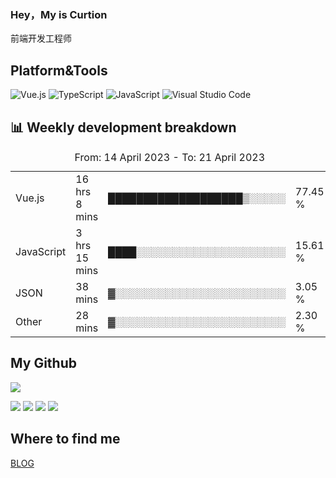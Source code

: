 ### Hey，My is Curtion
前端开发工程师
## Platform&Tools

![Vue.js](https://img.shields.io/badge/-Vue.js-4FC08D?style=flat-square&logo=Vue.js&logoColor=white)
![TypeScript](https://img.shields.io/badge/-TypeScript-007ACC?style=flat-square&logo=typescript&logoColor=white)
![JavaScript](https://img.shields.io/badge/-JavaScript-F7DF1E?style=flat-square&logo=javascript&logoColor=black)
![Visual Studio Code](https://img.shields.io/badge/-VSCode-007ACC?style=flat-square&logo=Visual-Studio-Code&logoColor=white)

## 📊 Weekly development breakdown

<!--START_SECTION:waka-->

<table><caption>From: 14 April 2023 - To: 21 April 2023</caption><tr><td>Vue.js</td><td>16 hrs 8 mins</td><td>███████████████████▒░░░░░</td><td>77.45 %</td></tr><tr><td>JavaScript</td><td>3 hrs 15 mins</td><td>████░░░░░░░░░░░░░░░░░░░░░</td><td>15.61 %</td></tr><tr><td>JSON</td><td>38 mins</td><td>▓░░░░░░░░░░░░░░░░░░░░░░░░</td><td>3.05 %</td></tr><tr><td>Other</td><td>28 mins</td><td>▓░░░░░░░░░░░░░░░░░░░░░░░░</td><td>2.30 %</td></tr></table>

<!--END_SECTION:waka-->

## My Github

![](http://github-profile-summary-cards.vercel.app/api/cards/profile-details?username=curtion&theme=nord_bright)

![](http://github-profile-summary-cards.vercel.app/api/cards/stats?username=curtion&theme=nord_bright)
![](http://github-profile-summary-cards.vercel.app/api/cards/productive-time?username=curtion&theme=nord_bright&utcOffset=8)
![](http://github-profile-summary-cards.vercel.app/api/cards/repos-per-language?username=curtion&theme=nord_bright)
![](http://github-profile-summary-cards.vercel.app/api/cards/most-commit-language?username=curtion&theme=nord_bright)

## Where to find me

[BLOG](https://blog.3gxk.net)
